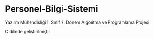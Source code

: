 # Personel-Bilgi-Sistemi
Yazılım Mühendisliği 1. Sınıf 2. Dönem Algoritma ve Programlama Projesi

C dilinde geliştirilmiştir
